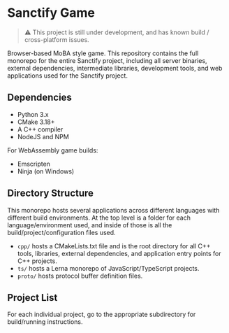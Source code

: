 # Sanctify Game

> :warning: This project is still under development, and has known build / cross-platform issues.

Browser-based MoBA style game. This repository contains the full monorepo for the entire Sanctify project, including all server binaries, external dependencies, intermediate libraries, development tools, and web applications used for the Sanctify project.

## Dependencies

* Python 3.x
* CMake 3.18+
* A C++ compiler
* NodeJS and NPM

For WebAssembly game builds:

* Emscripten
* Ninja (on Windows)

## Directory Structure

This monorepo hosts several applications across different languages with different build environments. At the top level is a folder for each language/environment used, and inside of those is all the build/project/configuration files used.

- `cpp/` hosts a CMakeLists.txt file and is the root directory for all C++ tools, libraries, external dependencies, and application entry points for C++ projects.
- `ts/` hosts a Lerna monorepo of JavaScript/TypeScript projects.
- `proto/` hosts protocol buffer definition files.

## Project List

For each individual project, go to the appropriate subdirectory for build/running instructions.